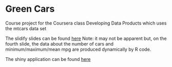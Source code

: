Green Cars
====

Course project for the Coursera class Developing Data Products which uses the mtcars data set

The slidify slides can be found [here](http://danieledavenport.github.io/cars/index.html)
Note: it may not be apparent but, on the fourth slide, the data about the number of cars
and minimum/maximum/mean mpg are produced dynamically by R code.
 
The shiny application can be found [here](http://ddavenport.shinyapps.io/Cars)
